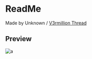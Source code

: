 # ReadMe
Made by Unknown / [V3rmillion Thread](https://v3rmillion.net/showthread.php?pid=8471233#pid8471233)
## Preview
![a](https://external-content.duckduckgo.com/iu/?u=https%3A%2F%2Fi.imgur.com%2FCocIRAs.png)

